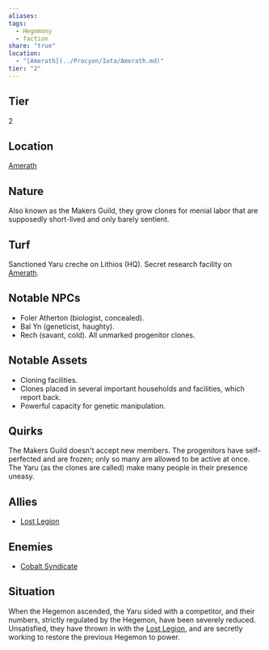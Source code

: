 ```yaml
---
aliases: 
tags:
  - Hegemony
  - faction
share: "true"
location:
  - "[Amerath](../Procyon/Iota/Amerath.md)"
tier: "2"
---
```

## Tier

2

## Location

[Amerath](../Procyon/Iota/Amerath.md)

## Nature
Also known as the Makers Guild, they grow clones for menial labor that are supposedly short-lived and only barely sentient.

## Turf
Sanctioned Yaru creche on Lithios (HQ). Secret research facility on [Amerath](../Procyon/Iota/Amerath.md).

## Notable NPCs
- Foler Atherton (biologist, concealed).
- Bal Yn (geneticist, haughty).
- Rech (savant, cold). All unmarked progenitor clones.

## Notable Assets
- Cloning facilities.
- Clones placed in several important households and facilities, which report back.
- Powerful capacity for genetic manipulation.

## Quirks
The Makers Guild doesn't accept new members. The progenitors have self-perfected and are frozen; only so many are allowed to be active at once. The Yaru (as the clones are called) make many people in their presence uneasy.

## Allies
- [Lost Legion](./Lost%20Legion.md)

## Enemies
- [Cobalt Syndicate](./Cobalt%20Syndicate.md)

## Situation
When the Hegemon ascended, the Yaru sided with a competitor, and their numbers, strictly regulated by the Hegemon, have been severely reduced. Unsatisfied, they have thrown in with the [Lost Legion](./Lost%20Legion.md), and are secretly working to restore the previous Hegemon to power.

